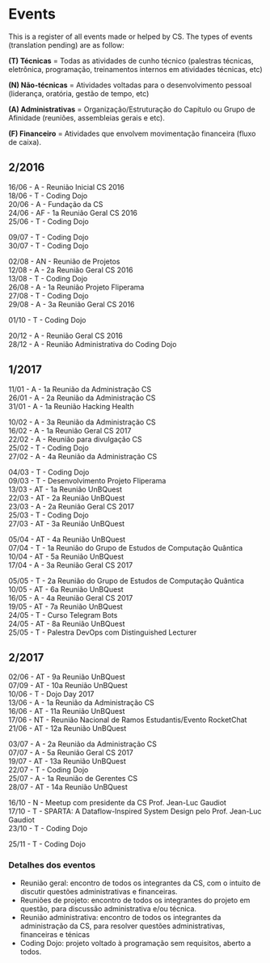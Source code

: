 # Events

This is a register of all events made or helped by CS. The types of events (translation pending) are as follow: 

**(T) Técnicas** = Todas as atividades de cunho técnico (palestras técnicas, eletrônica, programação, treinamentos internos em atividades técnicas, etc)

**(N) Não-técnicas** = Atividades voltadas para o desenvolvimento pessoal (liderança, oratória, gestão de tempo, etc) 

**(A) Administrativas** = Organização/Estruturação do Capítulo ou Grupo de Afinidade (reuniões, assembleias gerais e etc).

**(F) Financeiro** = Atividades que envolvem movimentação financeira (fluxo de caixa).

## 2/2016

16/06 - A - Reunião Inicial CS 2016<br>
18/06 - T - Coding Dojo<br>
20/06 - A - Fundação da CS<br>
24/06 - AF - 1a Reunião Geral CS 2016<br>
25/06 - T - Coding Dojo<br>

09/07 - T - Coding Dojo<br>
30/07 - T - Coding Dojo<br>

02/08 - AN - Reunião de Projetos<br>
12/08 - A - 2a Reunião Geral CS 2016<br>
13/08 - T - Coding Dojo<br>
26/08 - A - 1a Reunião Projeto Fliperama<br>
27/08 - T - Coding Dojo<br>
29/08 - A - 3a Reunião Geral CS 2016<br>

01/10 - T - Coding Dojo<br>

20/12 - A - Reunião Geral CS 2016<br>
28/12 - A - Reunião Administrativa do Coding Dojo<br>

## 1/2017

11/01 - A - 1a Reunião da Administração CS<br>
26/01 - A - 2a Reunião da Administração CS<br>
31/01 - A - 1a Reunião Hacking Health<br>

10/02 - A - 3a Reunião da Administração CS<br>
16/02 - A - 1a Reunião Geral CS 2017<br>
22/02 - A - Reunião para divulgação CS<br>
25/02 - T - Coding Dojo<br>
27/02 - A - 4a Reunião da Administração CS<br>

04/03 - T - Coding Dojo<br>
09/03 - T - Desenvolvimento Projeto Fliperama<br>
13/03 - AT - 1a Reunião UnBQuest<br>
22/03 - AT - 2a Reunião UnBQuest<br>
23/03 - A - 2a Reunião Geral CS 2017<br>
25/03 - T - Coding Dojo<br>
27/03 - AT - 3a Reunião UnBQuest<br>

05/04 - AT - 4a Reunião UnBQuest<br>
07/04 - T - 1a Reunião do Grupo de Estudos de Computação Quântica<br>
10/04 - AT - 5a Reunião UnBQuest<br>
17/04 - A - 3a Reunião Geral CS 2017<br>

05/05 - T - 2a Reunião do Grupo de Estudos de Computação Quântica<br>
10/05 - AT - 6a Reunião UnBQuest<br>
16/05 - A - 4a Reunião Geral CS 2017<br>
19/05 - AT - 7a Reunião UnBQuest<br>
24/05 - T - Curso Telegram Bots<br>
24/05 - AT - 8a Reunião UnBQuest<br>
25/05 - T - Palestra DevOps com Distinguished Lecturer<br>

## 2/2017

02/06 - AT - 9a Reunião UnBQuest<br>
07/09 - AT - 10a Reunião UnBQuest<br>
10/06 - T - Dojo Day 2017<br>
13/06 - A - 1a Reunião da Administração CS<br>
16/06 - AT - 11a Reunião UnBQuest<br>
17/06 - NT - Reunião Nacional de Ramos Estudantis/Evento RocketChat<br>
21/06 - AT - 12a Reunião UnBQuest<br>

03/07 - A - 2a Reunião da Administração CS<br>
07/07 - A - 5a Reunião Geral CS 2017<br>
19/07 - AT - 13a Reunião UnBQuest<br>
22/07 - T - Coding Dojo<br>
25/07 - A - 1a Reunião de Gerentes CS<br>
28/07 - AT - 14a Reunião UnBQuest<br>

16/10 - N - Meetup com presidente da CS Prof. Jean-Luc Gaudiot<br>
17/10 - T - SPARTA: A Dataflow-Inspired System Design pelo Prof. Jean-Luc Gaudiot<br>
23/10 - T - Coding Dojo<br>

25/11 - T - Coding Dojo<br>

### Detalhes dos eventos

* Reunião geral: encontro de todos os integrantes da CS, com o intuito de discutir questões administrativas e financeiras.
* Reuniões de projeto: encontro de todos os integrantes do projeto em questão, para discussão administrativa e/ou técnica.
* Reunião administrativa: encontro de todos os integrantes da administração da CS, para resolver questões administrativas, financeiras e ténicas
* Coding Dojo: projeto voltado à programação sem requisitos, aberto a todos.
